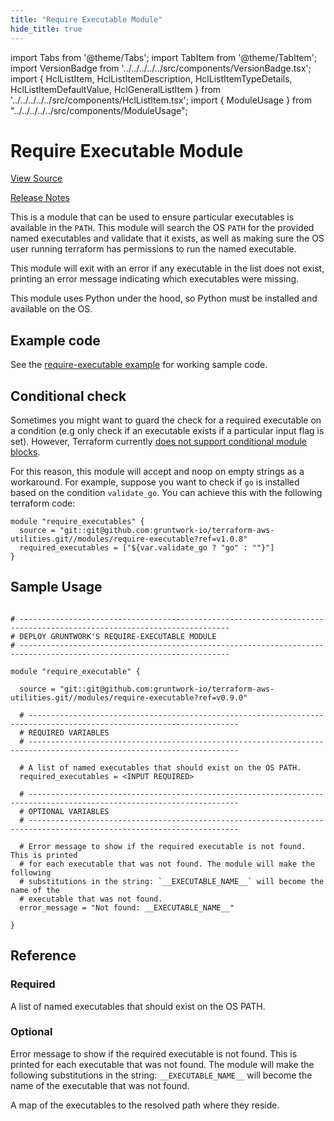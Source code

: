 ```yaml
---
title: "Require Executable Module"
hide_title: true
---
```


import Tabs from '@theme/Tabs';
import TabItem from '@theme/TabItem';
import VersionBadge from '../../../../../src/components/VersionBadge.tsx';
import { HclListItem, HclListItemDescription, HclListItemTypeDetails, HclListItemDefaultValue, HclGeneralListItem } from '../../../../../src/components/HclListItem.tsx';
import { ModuleUsage } from "../../../../../src/components/ModuleUsage";

<VersionBadge repoTitle="Terraform Utility Modules" version="0.9.0" />

# Require Executable Module

<a href="https://github.com/gruntwork-io/terraform-aws-utilities/tree/main/modules/require-executable" className="link-button" title="View the source code for this module in GitHub.">View Source</a>

<a href="https://github.com/gruntwork-io/terraform-aws-utilities/releases?q=" className="link-button" title="Release notes for only the service catalog versions which impacted this service.">Release Notes</a>

This is a module that can be used to ensure particular executables is available in the `PATH`. This module will search
the OS `PATH` for the provided named executables and validate that it exists, as well as making sure the OS user running
terraform has permissions to run the named executable.

This module will exit with an error if any executable in the list does not exist, printing an error message indicating
which executables were missing.

This module uses Python under the hood, so Python must be installed and available on the OS.

## Example code

See the [require-executable example](https://github.com/gruntwork-io/terraform-aws-utilities/tree/main/examples/require-executable) for working sample code.

## Conditional check

Sometimes you might want to guard the check for a required executable on a condition (e.g only check if an executable
exists if a particular input flag is set). However, Terraform currently [does not support conditional module
blocks](https://github.com/hashicorp/terraform/issues/953).

For this reason, this module will accept and noop on empty strings as a workaround. For example, suppose you want to
check if `go` is installed based on the condition `validate_go`. You can achieve this with the following terraform code:

```hcl
module "require_executables" {
  source = "git::git@github.com:gruntwork-io/terraform-aws-utilities.git//modules/require-executable?ref=v1.0.8"
  required_executables = ["${var.validate_go ? "go" : ""}"]
}
```

## Sample Usage

<ModuleUsage>

```hcl title="main.tf"

# ---------------------------------------------------------------------------------------------------------------------
# DEPLOY GRUNTWORK'S REQUIRE-EXECUTABLE MODULE
# ---------------------------------------------------------------------------------------------------------------------

module "require_executable" {

  source = "git::git@github.com:gruntwork-io/terraform-aws-utilities.git//modules/require-executable?ref=v0.9.0"

  # ---------------------------------------------------------------------------------------------------------------------
  # REQUIRED VARIABLES
  # ---------------------------------------------------------------------------------------------------------------------

  # A list of named executables that should exist on the OS PATH.
  required_executables = <INPUT REQUIRED>

  # ---------------------------------------------------------------------------------------------------------------------
  # OPTIONAL VARIABLES
  # ---------------------------------------------------------------------------------------------------------------------

  # Error message to show if the required executable is not found. This is printed
  # for each executable that was not found. The module will make the following
  # substitutions in the string: `__EXECUTABLE_NAME__` will become the name of the
  # executable that was not found.
  error_message = "Not found: __EXECUTABLE_NAME__"

}

```

</ModuleUsage>




## Reference

<Tabs>
<TabItem value="inputs" label="Inputs" default>

### Required

<HclListItem name="required_executables" requirement="required" type="list(string)">
<HclListItemDescription>

A list of named executables that should exist on the OS PATH.

</HclListItemDescription>
</HclListItem>

### Optional

<HclListItem name="error_message" requirement="optional" type="string">
<HclListItemDescription>

Error message to show if the required executable is not found. This is printed for each executable that was not found. The module will make the following substitutions in the string: `__EXECUTABLE_NAME__` will become the name of the executable that was not found.

</HclListItemDescription>
<HclListItemDefaultValue defaultValue="&quot;Not found: __EXECUTABLE_NAME__&quot;"/>
</HclListItem>

</TabItem>
<TabItem value="outputs" label="Outputs">

<HclListItem name="executables">
<HclListItemDescription>

A map of the executables to the resolved path where they reside.

</HclListItemDescription>
</HclListItem>

</TabItem>
</Tabs>


<!-- ##DOCS-SOURCER-START
{
  "originalSources": [
    "https://github.com/gruntwork-io/terraform-aws-utilities/tree/main/modules/require-executable/readme.md",
    "https://github.com/gruntwork-io/terraform-aws-utilities/tree/main/modules/require-executable/variables.tf",
    "https://github.com/gruntwork-io/terraform-aws-utilities/tree/main/modules/require-executable/outputs.tf"
  ],
  "sourcePlugin": "module-catalog-api",
  "hash": "94c17ddb992c8ce9cfdf4cf594885189"
}
##DOCS-SOURCER-END -->
